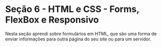 # Seção 6 - HTML e CSS - Forms, FlexBox e Responsivo

Nesta seção aprendi sobre formulários em HTML, que são uma forma de enviar informações para outra página do seu site ou para um servidor.
